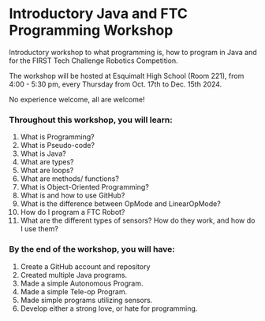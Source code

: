 # Introductory Java and FTC Programming Workshop

Introductory workshop to what programming is, how to program in Java and for the FIRST Tech Challenge Robotics Competition.

The workshop will be hosted at Esquimalt High School (Room 221), from 4:00 - 5:30 pm, every Thursday from Oct. 17th to Dec. 15th 2024.

No experience welcome, all are welcome!

### Throughout this workshop, you will learn:

1. What is Programming?
2. What is Pseudo-code?
3. What is Java?
4. What are types?
5. What are loops?
6. What are methods/ functions?
7. What is Object-Oriented Programming?
8. What is and how to use GitHub?
9. What is the difference between OpMode and LinearOpMode?
10. How do I program a FTC Robot?
11. What are the different types of sensors? How do they work, and how do I use them?

### By the end of the workshop, you will have:

1. Create a GitHub account and repository
2. Created multiple Java programs.
3. Made a simple Autonomous Program.
4. Made a simple Tele-op Program.
5. Made simple programs utilizing sensors.
6. Develop either a strong love, or hate for programming.
